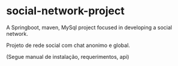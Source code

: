 # social-network-project
A Springboot, maven, MySql project focused in developing a social network.


Projeto de rede social com chat anonimo e global. 


(Segue manual de instalação, requerimentos, api)
